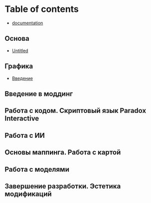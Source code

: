# Table of contents

* [documentation](README.md)

## Основа

* [Untitled](osnova/untitled.md)

## Графика

* [Введение](grafika/vvedenie.md)

## Введение в моддинг

## Работа с кодом. Скриптовый язык Paradox Interactive

## Работа с ИИ

## Основы маппинга. Работа с картой

## Работа с моделями

## Завершение разработки. Эстетика модификаций
